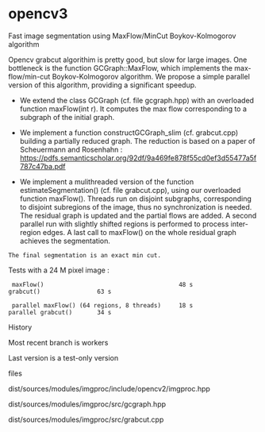 # opencv3 

Fast image segmentation using MaxFlow/MinCut Boykov-Kolmogorov algorithm

Opencv grabcut algorithim is pretty good, but slow for large images. One bottleneck is the  function
GCGraph::MaxFlow, which implements the max-flow/min-cut Boykov-Kolmogorov algorithm. 
We propose a simple parallel version of this algorithm, providing a significant speedup.

   - We extend the class GCGraph (cf. file gcgraph.hpp) with an overloaded function maxFlow(int r). It computes
   the max flow corresponding to a subgraph of the initial graph. 
   
   - We implement a function constructGCGraph_slim (cf. grabcut.cpp) building a partially reduced graph. The reduction is based 
    on a paper of Scheuermann and Rosenhahn : https://pdfs.semanticscholar.org/92df/9a469fe878f55cd0ef3d55477a5f787c47ba.pdf
    
   - We implement a mulithreaded version of the function estimateSegmentation() (cf. file grabcut.cpp), 
    using our overloaded function maxFlow(). Threads run on disjoint subgraphs, corresponding to disjoint subregions of the image, thus       no synchronization is needed. The residual graph is updated and the partial flows are added. 
    A second parallel run with slightly shifted regions is performed to process inter-region edges.
    A last call to maxFlow() on the whole residual graph achieves the segmentation.
    
    The final segmentation is an exact min cut. 
    
Tests with a 24 M pixel image :

     maxFlow()                                      48 s           grabcut()                63 s
     
     parallel maxFlow() (64 regions, 8 threads)     18 s           parallel grabcut()       34 s

 
History

  Most recent branch is workers
  
  Last version is a test-only version

files

 dist/sources/modules/imgproc/include/opencv2/imgproc.hpp
 
 dist/sources/modules/imgproc/src/gcgraph.hpp
 
 dist/sources/modules/imgproc/src/grabcut.cpp
